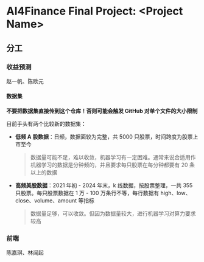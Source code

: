 # AI4Finance Final Project: \<Project Name>

## 分工

### 收益预测

赵一帆、陈欧元

#### 数据集

**不要把数据集直接传到这个仓库！否则可能会触发 GitHub 对单个文件的大小限制**

目前手头有两个比较新的数据集：

- **低频 A 股数据**：日频，数据面较为完整，共 5000 只股票，时间跨度为股票上市至今
  
  > 数据量可能不足，难以收敛，机器学习有一定困难。通常来说合适用作机器学习的数据是分钟频的，并且要求每只股票在每分钟都要有 20 条以上的数据

- **高频美股数据**：2021 年初 - 2024 年末，k 线数据，按股票整理，一共 355 只股票。每只股票数据在 1 万 - 100 万条行不等，每行数据有 high、low、close、volume、amount 等指标

  > 数据量足够，可以收敛。但因为数据量较大，进行机器学习对算力要求较高


### 前端

陈嘉琪、林闻起

